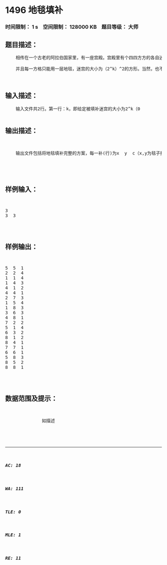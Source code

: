 # 1496 地毯填补   
### 时间限制： 1 s&nbsp;&nbsp;&nbsp;&nbsp;空间限制： 128000 KB&nbsp;&nbsp;&nbsp;&nbsp;题目等级： 大师  
## 题目描述：  

<pre>
    相传在一个古老的阿拉伯国家里，有一座宫殿。宫殿里有个四四方方的各自迷宫，国王选择驸马的方法非常特殊，也非常简单：公主站在其中一个方格子上，只要谁能用地毯将除公主站立的地方意外的所有地方盖上，美丽漂亮聪慧的公主就是他的人了。公主这一方格不能用地毯盖住，毯子的形状有所规定，只能有4种选择，如下图所示：
 
    并且每一方格只能用一层地毯，迷宫的大小为（2^k）^2的方形。当然，也不能让公主无限制地在那儿等，所以实现时限为1s。
 

</pre>
  
  
## 输入描述：  

<pre>
    输入文件共2行。第一行：k，即给定被填补迷宫的大小为2^k（0<k<=10）；第二行：x y，即给出公主所在方格的坐标（x为行坐标，y为列坐标），x和y之间有一个空格隔开。
</pre>
  
  
## 输出描述：  

<pre>
    输出文件包括将地毯填补完整的方案，每一补(行)为x  y  c（x,y为毯子拐角的行坐标和列坐标，c为使用毯子的形状，具体见上面的图，毯子形状分别用1、2、3、4表示，x、y、c之间用一个空格隔开）。

</pre>
  
  
## 样例输入：  

<pre>
3
3  3
</pre>
  
  
## 样例输出：  

<pre>
5  5  1
2  2  4
1  1  4
1  4  3
4  1  2
4  4  1
2  7  3
1  5  4
1  8  3
3  6  3
4  8  1
7  2  2
5  1  4
6  3  2
8  1  2
8  4  1
7  7  1
6  6  1
5  8  3
8  5  2
8  8  1
</pre>
  
  
## 数据范围及提示：  

<pre>
              如描述
            </pre>
  
  
***  

##### AC: 18  
##### WA: 111  
##### TLE: 0  
##### MLE: 1  
##### RE: 11  
